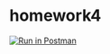 # homework4

[![Run in Postman](https://run.pstmn.io/button.svg)](https://app.getpostman.com/run-collection/60901850fc44666b8dc3?action=collection%2Fimport)

